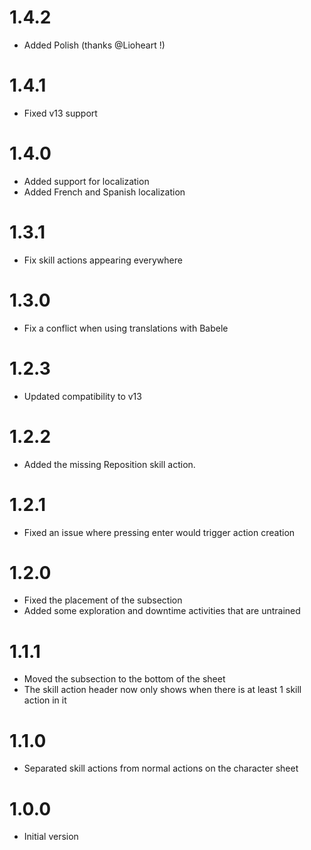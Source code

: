 # 1.4.2
- Added Polish (thanks @Lioheart !)
# 1.4.1
- Fixed v13 support
# 1.4.0
- Added support for localization
- Added French and Spanish localization
# 1.3.1
- Fix skill actions appearing everywhere
# 1.3.0
- Fix a conflict when using translations with Babele
# 1.2.3
- Updated compatibility to v13
# 1.2.2
- Added the missing Reposition skill action.
# 1.2.1
- Fixed an issue where pressing enter would trigger action creation
# 1.2.0
- Fixed the placement of the subsection
- Added some exploration and downtime activities that are untrained
# 1.1.1
- Moved the subsection to the bottom of the sheet
- The skill action header now only shows when there is at least 1 skill action in it
# 1.1.0
- Separated skill actions from normal actions on the character sheet
# 1.0.0
- Initial version
